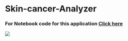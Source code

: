 # Skin-cancer-Analyzer
### For Notebook code  for this application [Click here](https://www.kaggle.com/shashwatwork/skin-cancer-analyzer-streamlit-app)
![](animated.gif)
